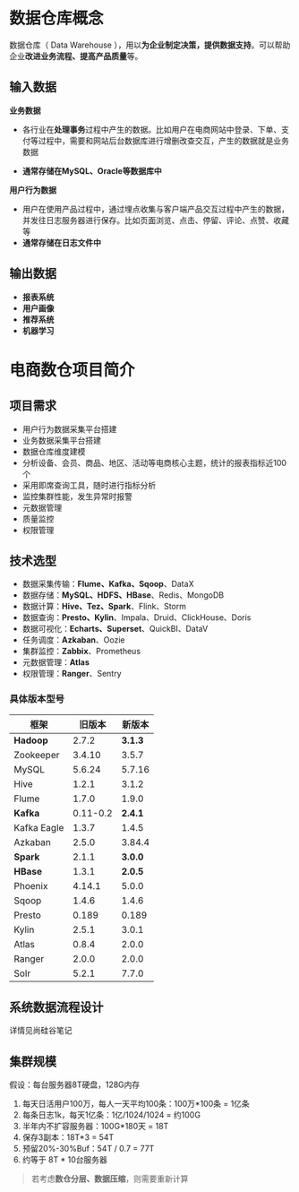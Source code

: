 # 数据仓库概念

数据仓库（ Data Warehouse ），用以**为企业制定决策，提供数据支持**。可以帮助企业**改进业务流程、提高产品质量**等。

## 输入数据

**业务数据**

+ 各行业在**处理事务**过程中产生的数据。比如用户在电商网站中登录、下单、支付等过程中，需要和网站后台数据库进行增删改查交互，产生的数据就是业务数据

+ **通常存储在MySQL、Oracle等数据库中**

**用户行为数据**

+ 用户在使用产品过程中，通过埋点收集与客户端产品交互过程中产生的数据，并发往日志服务器进行保存。比如页面浏览、点击、停留、评论、点赞、收藏等
+ **通常存储在日志文件中**

## 输出数据

+ **报表系统**
+ **用户画像**
+ **推荐系统**
+ **机器学习**

# 电商数仓项目简介

## 项目需求

+ 用户行为数据采集平台搭建
+ 业务数据采集平台搭建
+ 数据仓库维度建模
+ 分析设备、会员、商品、地区、活动等电商核心主题，统计的报表指标近100个
+ 采用即席查询工具，随时进行指标分析
+ 监控集群性能，发生异常时报警
+ 元数据管理
+ 质量监控
+ 权限管理

## 技术选型

+ 数据采集传输：**Flume、Kafka、Sqoop**、DataX
+ 数据存储：**MySQL、HDFS、HBase**、Redis、MongoDB
+ 数据计算：**Hive、Tez、Spark**、Flink、Storm
+ 数据查询：**Presto、Kylin**、Impala、Druid、ClickHouse、Doris
+ 数据可视化：**Echarts、Superset**、QuickBI、DataV
+ 任务调度：**Azkaban**、Oozie
+ 集群监控：**Zabbix**、Prometheus
+ 元数据管理：**Atlas**
+ 权限管理：**Ranger**、Sentry

### 具体版本型号

| 框架        | 旧版本   | 新版本    |
| ----------- | -------- | --------- |
| **Hadoop**  | 2.7.2    | **3.1.3** |
| Zookeeper   | 3.4.10   | 3.5.7     |
| MySQL       | 5.6.24   | 5.7.16    |
| Hive        | 1.2.1    | 3.1.2     |
| Flume       | 1.7.0    | 1.9.0     |
| **Kafka**   | 0.11-0.2 | **2.4.1** |
| Kafka Eagle | 1.3.7    | 1.4.5     |
| Azkaban     | 2.5.0    | 3.84.4    |
| **Spark**   | 2.1.1    | **3.0.0** |
| **HBase**   | 1.3.1    | **2.0.5** |
| Phoenix     | 4.14.1   | 5.0.0     |
| Sqoop       | 1.4.6    | 1.4.6     |
| Presto      | 0.189    | 0.189     |
| Kylin       | 2.5.1    | 3.0.1     |
| Atlas       | 0.8.4    | 2.0.0     |
| Ranger      | 2.0.0    | 2.0.0     |
| Solr        | 5.2.1    | 7.7.0     |

## 系统数据流程设计

详情见尚硅谷笔记

## 集群规模

假设：每台服务器8T硬盘，128G内存

1. 每天日活用户100万，每人一天平均100条：100万*100条 = 1亿条
2. 每条日志1k，每天1亿条：1亿/1024/1024 = 约100G
3. 半年内不扩容服务器：100G*180天 = 18T
4. 保存3副本：18T*3 = 54T
5. 预留20%-30%Buf：54T / 0.7 = 77T
6. 约等于 8T * 10台服务器

> 若考虑**数仓分层、数据压缩**，则需要重新计算


